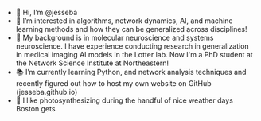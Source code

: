 - 👋 Hi, I’m @jesseba
- 👀 I’m interested in algorithms, network dynamics, AI, and machine learning methods and how they can be generalized across disciplines!
- 🧠 My background is in molecular neuroscience and systems neuroscience. I have experience conducting research in generalization in medical imaging AI models in the Lotter lab. Now I'm a PhD student at the Network Science Institute at Northeastern!
- 📚 I’m currently learning Python, and network analysis techniques and recently figured out how to host my own website on GitHub (jesseba.github.io)
- 🌱 I like photosynthesizing during the handful of nice weather days Boston gets

<!---
jesseba/jesseba is a ✨ special ✨ repository because its `README.md` (this file) appears on your GitHub profile.
You can click the Preview link to take a look at your changes.
--->

